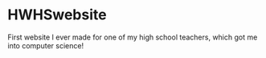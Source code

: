 # HWHSwebsite
First website I ever made for one of my high school teachers, which got me into computer science!
